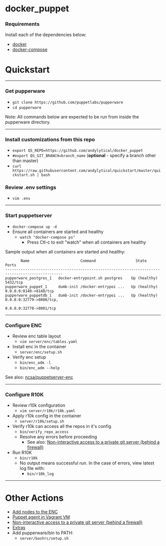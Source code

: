 # docker_puppet

### Requirements
Install each of the dependencies below:
- [docker](https://docs.docker.com/install/)
- [docker-compose](https://docs.docker.com/compose/install/)

# Quickstart

---

### Get pupperware
- `git clone https://github.com/puppetlabs/pupperware`
- `cd pupperware`

Note: All commands below are expected to be run from inside the pupperware
directory.

---

### Install customizations from this repo
- `export QS_REPO=https://github.com/andylytical/docker_puppet`
- `#export QS_GIT_BRANCH=branch_name`  (__optional__ - specify a branch other than master)
- `curl https://raw.githubusercontent.com/andylytical/quickstart/master/quickstart.sh | bash`

### Review .env settings
- `vim .env`

---

### Start puppetserver
- `docker-compose up -d`
- Ensure all containers are started and healthy
  - `watch "docker-compose ps"`
    - Press Ctl-c to exit "watch" when all containers are healthy

Sample output when all containers are started and healthy:
```
       Name                       Command                  State               Ports
------------------------------------------------------------------------------------------------
pupperware_postgres_1   docker-entrypoint.sh postgres    Up (healthy)   5432/tcp
pupperware_puppet_1     dumb-init /docker-entrypoi ...   Up (healthy)   0.0.0.0:8140->8140/tcp
pupperware_puppetdb_1   dumb-init /docker-entrypoi ...   Up (healthy)   0.0.0.0:32779->8080/tcp,
                                                                        0.0.0.0:32778->8081/tcp
```

---

### Configure ENC
- Review enc table layout
  - `vim server/enc/tables.yaml`
- Install enc in the container
  - `server/enc/setup.sh`
- Verify enc setup
  - `bin/enc_adm -l`
  - `bin/enc_adm --help`

See also: [ncsa/puppetserver-enc](https://github.com/ncsa/puppetserver-enc)

---

### Configure R10K
- Review r10k configuration
  - `vim server/r10k/r10k.yaml`
- Apply r10k config in the container
  - `server/r10k/setup.sh`
- Verify r10k can access all the repos in it's config
  - `bin/verify_repo_access`
  - Resolve any errors before proceeding
    - See also:
      [Non-interactive access to a private git server (behind a firewall)](server/ssh/README.md)
- Run R10K
  - `bin/r10k`
  - No output means successful run. In the case of errors, view latest log file
    with:
    - `bin/r10k_log`

---

# Other Actions

- [Add nodes to the ENC](docs/enc.md)
- [Puppet agent in Vagrant VM](vagrant/README.md)
- [Non-interactive access to a private git server (behind a firewall)](server/ssh/README.md)
- [Extras](docs/extras.md)
- Add pupperware/bin to PATH:
  - `server/bashrc/setup.sh`
